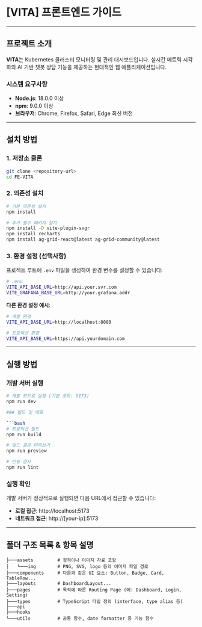 # [VITA] 프론트엔드 가이드

---

##  프로젝트 소개

**VITA**는 Kubernetes 클러스터 모니터링 및 관리 대시보드입니다. 실시간 메트릭 시각화와 AI 기반 챗봇 상담 기능을 제공하는 현대적인 웹 애플리케이션입니다.

### 시스템 요구사항

- **Node.js**: 18.0.0 이상
- **npm**: 9.0.0 이상
- **브라우저**: Chrome, Firefox, Safari, Edge 최신 버전

---

##  설치 방법

### 1. 저장소 클론

```bash
git clone <repository-url>
cd FE-VITA
```

### 2. 의존성 설치

```bash
# 기본 의존성 설치
npm install

# 추가 필수 패키지 설치
npm install -D vite-plugin-svgr
npm install recharts
npm install ag-grid-react@latest ag-grid-community@latest
```

### 3. 환경 설정 (선택사항)

프로젝트 루트에 `.env` 파일을 생성하여 환경 변수를 설정할 수 있습니다:

```bash
# .env
VITE_API_BASE_URL=http://api.your.svr.com
VITE_GRAFANA_BASE_URL=http://your.grafana.addr
```


**다른 환경 설정 예시**:
```bash
# 개발 환경
VITE_API_BASE_URL=http://localhost:8080

# 프로덕션 환경  
VITE_API_BASE_URL=https://api.yourdomain.com
```

---

##  실행 방법

### 개발 서버 실행

```bash
# 개발 모드로 실행 (기본 포트: 5173)
npm run dev

### 빌드 및 배포

```bash
# 프로덕션 빌드
npm run build

# 빌드 결과 미리보기
npm run preview

# 린팅 검사
npm run lint
```

### 실행 확인

개발 서버가 정상적으로 실행되면 다음 URL에서 접근할 수 있습니다:

- **로컬 접근**: http://localhost:5173
- **네트워크 접근**: http://[your-ip]:5173

---

##  폴더 구조 목록 & 항목 설명

```
├───assets         # 정적이나 이미지 자료 포함
│   └───img        # PNG, SVG, logo 등의 이미지 파일 경로
├───components     # 다음과 같은 UI 요소: Button, Badge, Card, TableRow...
├───layouts        # DashboardLayout...
├───pages          # 목적에 따른 Routing Page (예: Dashboard, Login, Setting)
├───types          # TypeScript 타입 정의 (interface, type alias 등)
├───api
├───hooks
└───utils          # 공통 함수, date formatter 등 기능 함수

```


